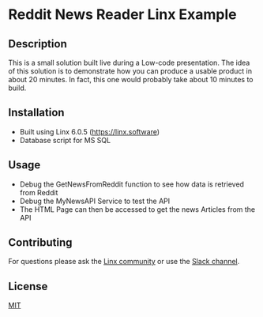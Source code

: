 # Reddit News Reader Linx Example

## Description

This is a small solution built live during a Low-code presentation. The idea of this solution is to demonstrate how you can produce a usable product in about 20 minutes. In fact, this one would probably take about 10 minutes to build.

## Installation

- Built using Linx 6.0.5 (https://linx.software)
- Database script for MS SQL

## Usage

- Debug the GetNewsFromReddit function to see how data is retrieved from Reddit
- Debug the MyNewsAPI Service to test the API
- The HTML Page can then be accessed to get the news Articles from the API

## Contributing

For questions please ask the [Linx community](https://linx/software/community) or use the [Slack channel](https://linxsoftware.slack.com/archives/C01FLBC1XNX). 

## License

[MIT](https://github.com/linx-software/template-repo/blob/main/LICENSE.txt)
